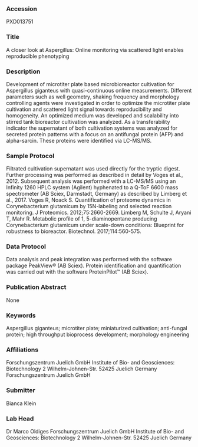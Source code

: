 ### Accession
PXD013751

### Title
A closer look at Aspergillus: Online monitoring via scattered light enables reproducible phenotyping

### Description
Development of microtiter plate based microbioreactor cultivation for Aspergillus giganteus with quasi-continuous online measurements. Different parameters such as well geometry, shaking frequency and morphology controlling agents were investigated in order to optimize the microtiter plate cultivation and scattered light signal towards reproducibility and homogeneity. An optimized medium was developed and scalability into stirred tank bioreactor cultivation was analyzed. As a transferability indicator the supernatant of both cultivation systems was analyzed for secreted protein patterns with a focus on an antifungal protein (AFP) and alpha-sarcin. These proteins were identified via LC-MS/MS.

### Sample Protocol
Filtrated cultivation supernatant was used directly for the tryptic digest. Further processing was performed as described in detail by Voges et al., 2012. Subsequent analysis was performed with a LC-MS/MS using an Infinity 1260 HPLC system (Agilent) hyphenated to a Q-ToF 6600 mass spectrometer (AB Sciex, Darmstadt, Germany) as described by Limberg et al., 2017.  Voges R, Noack S. Quantification of proteome dynamics in Corynebacterium glutamicum by 15N-labeling and selected reaction monitoring. J Proteomics. 2012;75:2660-2669.  Limberg M, Schulte J, Aryani T, Mahr R. Metabolic profile of 1, 5-diaminopentane producing Corynebacterium glutamicum under scale-down conditions: Blueprint for robustness to bioreactor. Biotechnol. 2017;114:560-575.

### Data Protocol
Data analysis and peak integration was performed with the software package PeakView® (AB Sciex). Protein identification and quantification was carried out with the software ProteinPilot™ (AB Sciex).

### Publication Abstract
None

### Keywords
Aspergillus giganteus; microtiter plate; miniaturized cultivation; anti-fungal protein; high throughput bioprocess development; morphology engineering

### Affiliations
Forschungszentrum Juelich GmbH Institute of Bio- and Geosciences: Biotechnology 2 Wilhelm-Johnen-Str. 52425 Juelich Germany
Forschungszentrum Juelich GmbH

### Submitter
Bianca Klein

### Lab Head
Dr Marco Oldiges
Forschungszentrum Juelich GmbH Institute of Bio- and Geosciences: Biotechnology 2 Wilhelm-Johnen-Str. 52425 Juelich Germany


